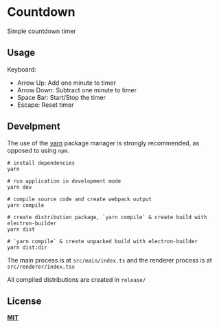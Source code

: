 # Countdown

Simple countdown timer

## Usage

Keyboard:

* Arrow Up: Add one minute to timer
* Arrow Down: Subtract one minute to timer
* Space Bar: Start/Stop the timer
* Escape: Reset timer 

## Develpment

The use of the [yarn](https://yarnpkg.com/) package manager is strongly recommended, as opposed to using `npm`.

```
# install dependencies
yarn

# run application in development mode
yarn dev

# compile source code and create webpack output
yarn compile

# create distribution package, `yarn compile` & create build with electron-builder
yarn dist

# `yarn compile` & create unpacked build with electron-builder
yarn dist:dir
```

The main process is at `src/main/index.ts` and the renderer process is at `src/renderer/index.tsx`

All compiled distributions are created in `release/`

## License

**[MIT](LICENSE)**